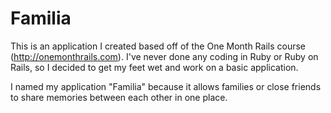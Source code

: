 # Familia

This is an application I created based off of the One Month Rails course (http://onemonthrails.com). I've never done any coding in Ruby or Ruby on Rails, so I decided to get my feet wet and work on a basic application. 

I named my application "Familia" because it allows families or close friends to share memories between each other in one place.

